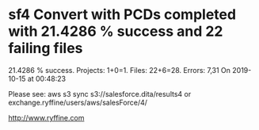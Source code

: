 # sf4 Convert with PCDs completed with 21.4286 % success and 22 failing files

21.4286 % success. Projects: 1+0=1.  Files: 22+6=28. Errors: 7,31  On 2019-10-15 at 00:48:23



Please see: aws s3 sync s3://salesforce.dita/results4 or exchange.ryffine/users/aws/salesForce/4/

http://www.ryffine.com
